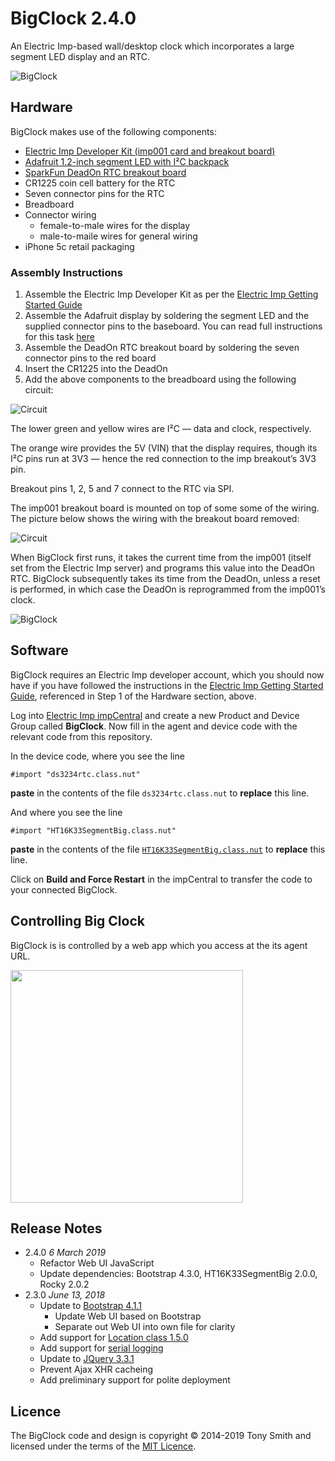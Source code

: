 # BigClock 2.4.0 #

An Electric Imp-based wall/desktop clock which incorporates a large segment LED display and an RTC.

![BigClock](images/bigclock-02.jpg)

## Hardware ##

BigClock makes use of the following components:

- [Electric Imp Developer Kit (imp001 card and breakout board)](https://developer.electricimp.com/gettingstarted/devkits)
- [Adafruit 1.2-inch segment LED with I&sup2;C backpack](https://www.adafruit.com/products/1270)
- [SparkFun DeadOn RTC breakout board](https://www.sparkfun.com/products/10160)
- CR1225 coin cell battery for the RTC
- Seven connector pins for the RTC
- Breadboard
- Connector wiring
    - female-to-male wires for the display
    - male-to-maile wires for general wiring
- iPhone 5c retail packaging

### Assembly Instructions ###

1. Assemble the Electric Imp Developer Kit as per the [Electric Imp Getting Started Guide](https://developer.electricimp.com/docs/gettingstarted/developer/account)
1. Assemble the Adafruit display by soldering the segment LED and the supplied connector pins to the baseboard. You can read full instructions for this task [here](https://learn.adafruit.com/adafruit-led-backpack/1-2-inch-7-segment-backpack)
1. Assemble the DeadOn RTC breakout board by soldering the seven connector pins to the red board
1. Insert the CR1225 into the DeadOn
1. Add the above components to the breadboard using the following circuit:

![Circuit](images/c1.png)

The lower green and yellow wires are I&sup2;C &mdash; data and clock, respectively.

The orange wire provides the 5V (VIN) that the display requires, though its I&sup2;C pins run at 3V3 &mdash; hence the red connection to the imp breakout’s 3V3 pin.

Breakout pins 1, 2, 5 and 7 connect to the RTC via SPI.

The imp001 breakout board is mounted on top of some some of the wiring. The picture below shows the wiring with the breakout board removed:

![Circuit](images/c2.png)

When BigClock first runs, it takes the current time from the imp001 (itself set from the Electric Imp server) and programs this value into the DeadOn RTC. BigClock subsequently takes its time from the DeadOn, unless a reset is performed, in which case the DeadOn is reprogrammed from the imp001’s clock.

![BigClock](images/bigclock-01.jpg)

## Software ##

BigClock requires an Electric Imp developer account, which you should now have if you have followed the instructions in the [Electric Imp Getting Started Guide](https://developer.electricimp.com/gettingstarted/developer/account), referenced in Step 1 of the Hardware section, above.

Log into [Electric Imp impCentral](https://impcentral.electricimp.com/login/) and create a new Product and Device Group called **BigClock**. Now fill in the agent and device code with the relevant code from this repository.

In the device code, where you see the line

```
#import "ds3234rtc.class.nut"
```

**paste** in the contents of the file `ds3234rtc.class.nut` to **replace** this line.

And where you see the line

```
#import "HT16K33SegmentBig.class.nut"
```

**paste** in the contents of the file [`HT16K33SegmentBig.class.nut`](https://github.com/smittytone/HT16K33SegmentBig/blob/master/ht16k33segmentbig.class.nut) to **replace** this line.

Click on **Build and Force Restart** in the impCentral to transfer the code to your connected BigClock.

## Controlling Big Clock ##

BigClock is is controlled by a web app which you access at the its agent URL.

<p><img src="images/grab-01.png" width="372" /></p>

## Release Notes ##

- 2.4.0 *6 March 2019*
    - Refactor Web UI JavaScript
    - Update dependencies: Bootstrap 4.3.0, HT16K33SegmentBig 2.0.0, Rocky 2.0.2
- 2.3.0 *June 13, 2018*
    - Update to [Bootstrap 4.1.1](https://getbootstrap.com/)
        - Update Web UI based on Bootstrap
        - Separate out Web UI into own file for clarity
    - Add support for [Location class 1.5.0](https://github.com/smittytone/Location)
    - Add support for [serial logging](https://github.com/smittytone/generic/blob/master/seriallog.nut)
    - Update to [JQuery 3.3.1](https://jquery.com)
    - Prevent Ajax XHR cacheing
    - Add preliminary support for polite deployment

## Licence ##

The BigClock code and design is copyright &copy; 2014-2019 Tony Smith and licensed under the terms of the [MIT Licence](LICENSE).
